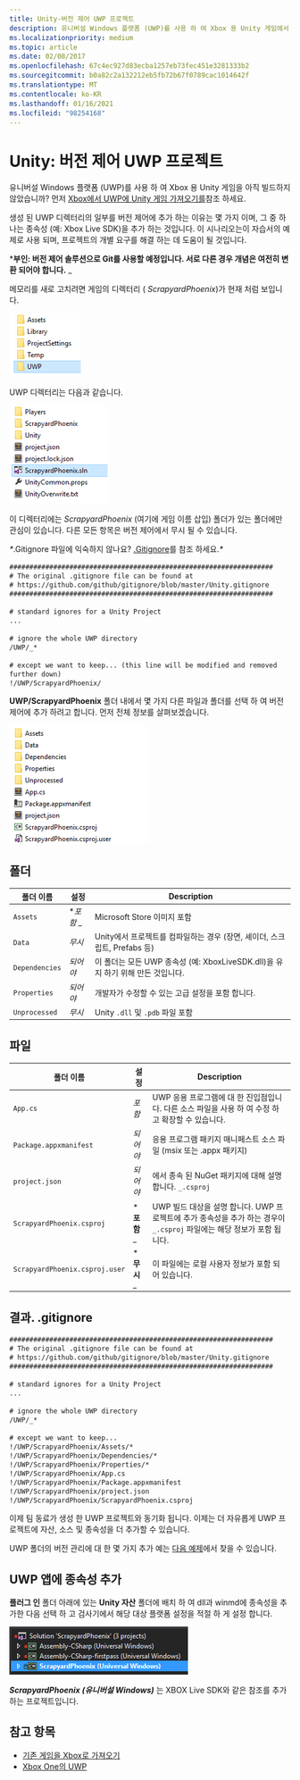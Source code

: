 ```yaml
---
title: Unity-버전 제어 UWP 프로젝트
description: 유니버설 Windows 플랫폼 (UWP)를 사용 하 여 Xbox 용 Unity 게임에서 버전 제어를 사용 하는 방법에 대해 알아봅니다.
ms.localizationpriority: medium
ms.topic: article
ms.date: 02/08/2017
ms.openlocfilehash: 67c4ec927d83ecba1257eb73fec451e3281333b2
ms.sourcegitcommit: b0a82c2a132212eb5fb72b67f0789cac1014642f
ms.translationtype: MT
ms.contentlocale: ko-KR
ms.lasthandoff: 01/16/2021
ms.locfileid: "98254168"
---
```

# <a name="unity-version-control-your-uwp-project"></a>Unity: 버전 제어 UWP 프로젝트

유니버설 Windows 플랫폼 (UWP)를 사용 하 여 Xbox 용 Unity 게임을 아직 빌드하지 않았습니까?  먼저 [Xbox에서 UWP에 Unity 게임 가져오기를](development-lanes-unity.md)참조 하세요.

생성 된 UWP 디렉터리의 일부를 버전 제어에 추가 하는 이유는 몇 가지 이며, 그 중 하나는 종속성 (예: Xbox Live SDK)을 추가 하는 것입니다.  이 시나리오는이 자습서의 예제로 사용 되며, 프로젝트의 개별 요구를 해결 하는 데 도움이 될 것입니다.

***부인: 버전 제어 솔루션으로 Git를 사용할 예정입니다.  서로 다른 경우 개념은 여전히 변환 되어야 합니다.** _

메모리를 새로 고치려면 게임의 디렉터리 ( _*_ScrapyardPhoenix_*_)가 현재 처럼 보입니다.

![빌드 대상 폴더](images/build-destination.png)

UWP 디렉터리는 다음과 같습니다.

![UWP VS 솔루션](images/uwp-vs-solution.png)

이 디렉터리에는 _*_ScrapyardPhoenix_*_ (여기에 게임 이름 삽입) 폴더가 있는 폴더에만 관심이 있습니다.  다른 모든 항목은 버전 제어에서 무시 될 수 있습니다.

_*_.Gitignore 파일에 익숙하지 않나요?  [.Gitignore](https://git-scm.com/docs/gitignore)를 참조 하세요._*_

```console
##################################################################
# The original .gitignore file can be found at
# https://github.com/github/gitignore/blob/master/Unity.gitignore
##################################################################

# standard ignores for a Unity Project
...

# ignore the whole UWP directory
/UWP/_*

# except we want to keep... (this line will be modified and removed further down)
!/UWP/ScrapyardPhoenix/
```

**UWP/ScrapyardPhoenix** 폴더 내에서 몇 가지 다른 파일과 폴더를 선택 하 여 버전 제어에 추가 하려고 합니다.  먼저 전체 정보를 살펴보겠습니다.

![UWP 빌드 디렉터리](images/uwp-build-directory.png)  

## <a name="folders"></a>폴더  

| 폴더 이름 | 설정 | Description |
|-------------|---------|-------------|
| `Assets` | **_포함_* _ | Microsoft Store 이미지 포함 |
| `Data` | _*_무시_*_ | Unity에서 프로젝트를 컴파일하는 경우 (장면, 셰이더, 스크립트, Prefabs 등) |
| `Dependencies` | _*_되어야_*_ | 이 폴더는 모든 UWP 종속성 (예: XboxLiveSDK.dll)을 유지 하기 위해 만든 것입니다. |
| `Properties` | _*_되어야_*_ | 개발자가 수정할 수 있는 고급 설정을 포함 합니다. |
| `Unprocessed` | _*_무시_*_ | Unity `.dll` 및 `.pdb` 파일 포함 |

## <a name="files"></a>파일  

| 폴더 이름 | 설정 | Description |
|-------------|---------|-------------|
| `App.cs` | _*_포함_*_ | UWP 응용 프로그램에 대 한 진입점입니다. 다른 소스 파일을 사용 하 여 수정 하 고 확장할 수 있습니다. |
| `Package.appxmanifest` | _*_되어야_*_ | 응용 프로그램 패키지 매니페스트 소스 파일 (msix 또는 .appx 패키지) |
| `project.json` | _*_되어야_*_ | 에서 종속 된 NuGet 패키지에 대해 설명 합니다. `_.csproj` |
| `ScrapyardPhoenix.csproj` | ***포함** _ | UWP 빌드 대상을 설명 합니다. UWP 프로젝트에 추가 종속성을 추가 하는 경우이 `_.csproj` 파일에는 해당 정보가 포함 됩니다. |
| `ScrapyardPhoenix.csproj.user` | ***무시** _ | 이 파일에는 로컬 사용자 정보가 포함 되어 있습니다. |

## <a name="resulting-gitignore"></a>결과. .gitignore

```console
##################################################################
# The original .gitignore file can be found at
# https://github.com/github/gitignore/blob/master/Unity.gitignore
##################################################################

# standard ignores for a Unity Project
...

# ignore the whole UWP directory
/UWP/_*

# except we want to keep...
!/UWP/ScrapyardPhoenix/Assets/*
!/UWP/ScrapyardPhoenix/Dependencies/*
!/UWP/ScrapyardPhoenix/Properties/*
!/UWP/ScrapyardPhoenix/App.cs
!/UWP/ScrapyardPhoenix/Package.appxmanifest
!/UWP/ScrapyardPhoenix/project.json
!/UWP/ScrapyardPhoenix/ScrapyardPhoenix.csproj
```

이제 팀 동료가 생성 한 UWP 프로젝트와 동기화 됩니다. 이제는 더 자유롭게 UWP 프로젝트에 자산, 소스 및 종속성을 더 추가할 수 있습니다.

UWP 폴더의 버전 관리에 대 한 몇 가지 추가 예는 [다음 예제](https://bitbucket.org/Unity-Technologies/windowsstoreappssamples/overview)에서 찾을 수 있습니다.

## <a name="adding-dependencies-to-your-uwp-app"></a>UWP 앱에 종속성 추가

**플러그 인** 폴더 아래에 있는 **Unity 자산** 폴더에 배치 하 여 dll과 winmd에 종속성을 추가한 다음 선택 하 고 검사기에서 해당 대상 플랫폼 설정을 적절 하 게 설정 합니다.

![UWP 솔루션](images/uwp-solution.PNG)

**_ScrapyardPhoenix (유니버설 Windows)_** 는 XBOX Live SDK와 같은 참조를 추가 하는 프로젝트입니다.

## <a name="see-also"></a>참고 항목

- [기존 게임을 Xbox로 가져오기](development-lanes-landing.md)
- [Xbox One의 UWP](index.md)
